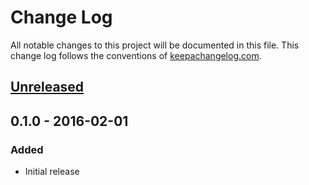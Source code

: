 # Change Log
All notable changes to this project will be documented in this file. This
change log follows the conventions of [keepachangelog.com](http://keepachangelog.com/).

## [Unreleased]

## 0.1.0 - 2016-02-01
### Added
- Initial release

[Unreleased]: https://github.com/tulos/boot-criterium/compare/0.1.0...HEAD
